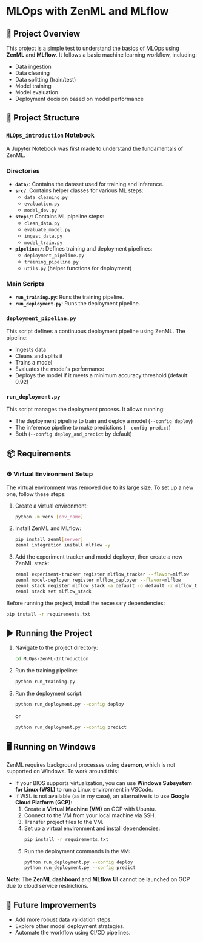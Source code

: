 # MLOps with ZenML and MLflow

## 📌 Project Overview

This project is a simple test to understand the basics of MLOps using **ZenML** and **MLflow**. It follows a basic machine learning workflow, including:

- Data ingestion
- Data cleaning
- Data splitting (train/test)
- Model training
- Model evaluation
- Deployment decision based on model performance

## 📂 Project Structure

### `MLOps_introduction` Notebook

A Jupyter Notebook was first made to understand the fundamentals of ZenML.

### Directories
- **`data/`**: Contains the dataset used for training and inference.
- **`src/`**: Contains helper classes for various ML steps:
  - `data_cleaning.py`
  - `evaluation.py`
  - `model_dev.py`
- **`steps/`**: Contains ML pipeline steps:
  - `clean_data.py`
  - `evaluate_model.py`
  - `ingest_data.py`
  - `model_train.py`
- **`pipelines/`**: Defines training and deployment pipelines:
  - `deployment_pipeline.py`
  - `training_pipeline.py`
  - `utils.py` (helper functions for deployment)

### Main Scripts
- **`run_training.py`**: Runs the training pipeline.
- **`run_deployment.py`**: Runs the deployment pipeline.

### `deployment_pipeline.py`
This script defines a continuous deployment pipeline using ZenML. The pipeline:
- Ingests data
- Cleans and splits it
- Trains a model
- Evaluates the model's performance
- Deploys the model if it meets a minimum accuracy threshold (default: 0.92)

### `run_deployment.py`
This script manages the deployment process. It allows running:
- The deployment pipeline to train and deploy a model (`--config deploy`)
- The inference pipeline to make predictions (`--config predict`)
- Both (`--config deploy_and_predict` by default)

## 📦 Requirements

### ⚙️ Virtual Environment Setup

The virtual environment was removed due to its large size. To set up a new one, follow these steps:

1. Create a virtual environment:
   ```bash
   python -m venv [env_name]
   ```

2. Install ZenML and MLflow:
   ```bash
   pip install zenml[server]
   zenml integration install mlflow -y
   ```

3. Add the experiment tracker and model deployer, then create a new ZenML stack:
   ```bash
   zenml experiment-tracker register mlflow_tracker --flavor=mlflow
   zenml model-deployer register mlflow_deployer --flavor=mlflow
   zenml stack register mlflow_stack -a default -o default -x mlflow_tracker -d mlflow_deployer
   zenml stack set mlflow_stack
   ```

Before running the project, install the necessary dependencies:

```bash
pip install -r requirements.txt
```

## ▶️ Running the Project

1. Navigate to the project directory:

   ```bash
   cd MLOps-ZenML-Introduction
   ```

2. Run the training pipeline:
   ```bash
   python run_training.py
   ```

3. Run the deployment script:
   ```bash
   python run_deployment.py --config deploy
   ```
   or
   ```bash
   python run_deployment.py --config predict
   ```

## 🖥️ Running on Windows

ZenML requires background processes using **daemon**, which is not supported on Windows. To work around this:

- If your BIOS supports virtualization, you can use **Windows Subsystem for Linux (WSL)** to run a Linux environment in VSCode.
- If WSL is not available (as in my case), an alternative is to use **Google Cloud Platform (GCP)**:
  1. Create a **Virtual Machine (VM)** on GCP with Ubuntu.
  2. Connect to the VM from your local machine via SSH.
  3. Transfer project files to the VM.
  4. Set up a virtual environment and install dependencies:
     ```bash
     pip install -r requirements.txt
     ```
  5. Run the deployment commands in the VM:
     ```bash
     python run_deployment.py --config deploy
     python run_deployment.py --config predict
     ```

**Note:** The **ZenML dashboard** and **MLflow UI** cannot be launched on GCP due to cloud service restrictions.

## 🚀 Future Improvements

- Add more robust data validation steps.
- Explore other model deployment strategies.
- Automate the workflow using CI/CD pipelines.
